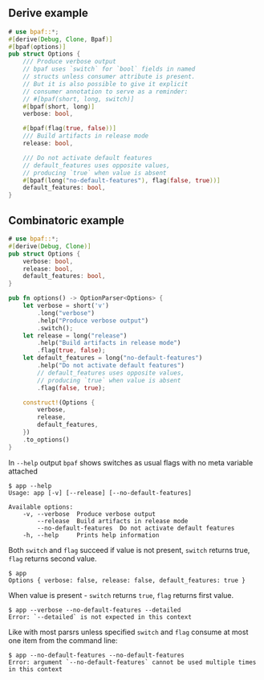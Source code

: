 ## Derive example

````rust
# use bpaf::*;
#[derive(Debug, Clone, Bpaf)]
#[bpaf(options)]
pub struct Options {
    /// Produce verbose output
    // bpaf uses `switch` for `bool` fields in named
    // structs unless consumer attribute is present.
    // But it is also possible to give it explicit
    // consumer annotation to serve as a reminder:
    // #[bpaf(short, long, switch)]
    #[bpaf(short, long)]
    verbose: bool,

    #[bpaf(flag(true, false))]
    /// Build artifacts in release mode
    release: bool,

    /// Do not activate default features
    // default_features uses opposite values,
    // producing `true` when value is absent
    #[bpaf(long("no-default-features"), flag(false, true))]
    default_features: bool,
}
````

## Combinatoric example

````rust
# use bpaf::*;
#[derive(Debug, Clone)]
pub struct Options {
    verbose: bool,
    release: bool,
    default_features: bool,
}

pub fn options() -> OptionParser<Options> {
    let verbose = short('v')
        .long("verbose")
        .help("Produce verbose output")
        .switch();
    let release = long("release")
        .help("Build artifacts in release mode")
        .flag(true, false);
    let default_features = long("no-default-features")
        .help("Do not activate default features")
        // default_features uses opposite values,
        // producing `true` when value is absent
        .flag(false, true);

    construct!(Options {
        verbose,
        release,
        default_features,
    })
    .to_options()
}
````

In `--help` output `bpaf` shows switches as usual flags with no meta variable attached



```text
$ app --help
Usage: app [-v] [--release] [--no-default-features]

Available options:
    -v, --verbose  Produce verbose output
        --release  Build artifacts in release mode
        --no-default-features  Do not activate default features
    -h, --help     Prints help information
```


Both `switch` and `flag` succeed if value is not present, `switch` returns true, `flag` returns
second value.



```text
$ app 
Options { verbose: false, release: false, default_features: true }
```


When value is present - `switch` returns `true`, `flag` returns first value.



```text
$ app --verbose --no-default-features --detailed
Error: `--detailed` is not expected in this context
```


Like with most parsrs unless specified `switch` and `flag` consume at most one item from the
command line:



```text
$ app --no-default-features --no-default-features
Error: argument `--no-default-features` cannot be used multiple times in this context
```

